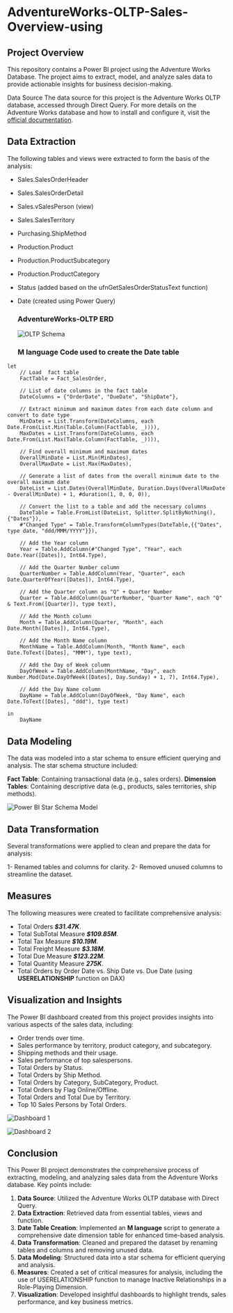 # AdventureWorks-OLTP-Sales-Overview-using

## Project Overview
This repository contains a Power BI project using the Adventure Works Database. The project aims to extract, model, and analyze sales data to provide actionable insights for business decision-making.

Data Source
The data source for this project is the Adventure Works OLTP database, accessed through Direct Query. For more details on the Adventure Works database and how to install and configure it, visit the [official documentation](https://learn.microsoft.com/en-us/sql/samples/adventureworks-install-configure?view=sql-server-ver15&tabs=ssms).

## Data Extraction
The following tables and views were extracted to form the basis of the analysis:

- Sales.SalesOrderHeader
- Sales.SalesOrderDetail
- Sales.vSalesPerson (view)
- Sales.SalesTerritory
- Purchasing.ShipMethod
- Production.Product
- Production.ProductSubcategory
- Production.ProductCategory
- Status (added based on the ufnGetSalesOrderStatusText function)
- Date (created using Power Query)

  ### AdventureWorks-OLTP ERD
  ![OLTP Schema](https://github.com/user-attachments/assets/aea0e6dc-f608-4032-a02b-56887b077945)

  ### M language Code used to create the Date table
```
let
    // Load  fact table
    FactTable = Fact_SalesOrder,

    // List of date columns in the fact table
    DateColumns = {"OrderDate", "DueDate", "ShipDate"},

    // Extract minimum and maximum dates from each date column and convert to date type
    MinDates = List.Transform(DateColumns, each Date.From(List.Min(Table.Column(FactTable, _)))),
    MaxDates = List.Transform(DateColumns, each Date.From(List.Max(Table.Column(FactTable, _)))),

    // Find overall minimum and maximum dates
    OverallMinDate = List.Min(MinDates),
    OverallMaxDate = List.Max(MaxDates),

    // Generate a list of dates from the overall minimum date to the overall maximum date
    DateList = List.Dates(OverallMinDate, Duration.Days(OverallMaxDate - OverallMinDate) + 1, #duration(1, 0, 0, 0)),

    // Convert the list to a table and add the necessary columns
    DateTable = Table.FromList(DateList, Splitter.SplitByNothing(), {"Dates"}),
    #"Changed Type" = Table.TransformColumnTypes(DateTable,{{"Dates", type date, "ddd/MMM/YYYY"}}),

    // Add the Year column
    Year = Table.AddColumn(#"Changed Type", "Year", each Date.Year([Dates]), Int64.Type),

    // Add the Quarter Number column
    QuarterNumber = Table.AddColumn(Year, "Quarter", each Date.QuarterOfYear([Dates]), Int64.Type),

    // Add the Quarter column as "Q" + Quarter Number
    Quarter = Table.AddColumn(QuarterNumber, "Quarter Name", each "Q" & Text.From([Quarter]), type text),

    // Add the Month column
    Month = Table.AddColumn(Quarter, "Month", each Date.Month([Dates]), Int64.Type),

    // Add the Month Name column
    MonthName = Table.AddColumn(Month, "Month Name", each Date.ToText([Dates], "MMM"), type text),

    // Add the Day of Week column
    DayOfWeek = Table.AddColumn(MonthName, "Day", each Number.Mod(Date.DayOfWeek([Dates], Day.Sunday) + 1, 7), Int64.Type),

    // Add the Day Name column
    DayName = Table.AddColumn(DayOfWeek, "Day Name", each Date.ToText([Dates], "ddd"), type text)

in
    DayName
```

## Data Modeling
The data was modeled into a star schema to ensure efficient querying and analysis. The star schema structure included:

**Fact Table**: Containing transactional data (e.g., sales orders).
**Dimension Tables**: Containing descriptive data (e.g., products, sales territories, ship methods).

![Power BI Star Schema Model](https://github.com/user-attachments/assets/46990e52-b810-46ee-a420-036d3d22e094)

## Data Transformation
Several transformations were applied to clean and prepare the data for analysis:

1- Renamed tables and columns for clarity.
2- Removed unused columns to streamline the dataset.

## Measures
The following measures were created to facilitate comprehensive analysis:

- Total Orders ***$31.47K***.
- Total SubTotal Measure ***$109.85M***.
- Total Tax Measure ***$10.19M***.
- Total Freight Measure ***$3.18M***.
- Total Due Measure ***$123.22M***.
- Total Quantity Measure ***275K***.
- Total Orders by Order Date vs. Ship Date vs. Due Date (using **USERELATIONSHIP** function on DAX)

## Visualization and Insights
The Power BI dashboard created from this project provides insights into various aspects of the sales data, including:

- Order trends over time.
- Sales performance by territory, product category, and subcategory.
- Shipping methods and their usage.
- Sales performance of top salespersons.
- Total Orders by Status.
- Total Orders by Ship Method.
- Total Orders by Category, SubCategory, Product.
- Total Orders by Flag Online/Offline.
- Total Orders and Total Due by Territory.
- Top 10 Sales Persons by Total Orders.

![Dashboard 1](https://github.com/user-attachments/assets/fed4b2d6-7cc4-428a-b114-ffda4f7fd6c3)

![Dashboard 2](https://github.com/user-attachments/assets/d712fe4d-ca89-4d81-b3c4-042a9f418a68)

## Conclusion
This Power BI project demonstrates the comprehensive process of extracting, modeling, and analyzing sales data from the Adventure Works database. Key points include:

1. **Data Source**: Utilized the Adventure Works OLTP database with Direct Query.
2. **Data Extraction**: Retrieved data from essential tables, views and function.
3. **Date Table Creation**: Implemented an **M language** script to generate a comprehensive date dimension table for enhanced time-based analysis.
4. **Data Transformation**: Cleaned and prepared the dataset by renaming tables and columns and removing unused data.
5. **Data Modeling**: Structured data into a star schema for efficient querying and analysis.
6. **Measures**: Created a set of critical measures for analysis, including the use of USERELATIONSHIP function to manage Inactive Relationships in a Role-Playing Dimension.
7. **Visualization**: Developed insightful dashboards to highlight trends, sales performance, and key business metrics.
